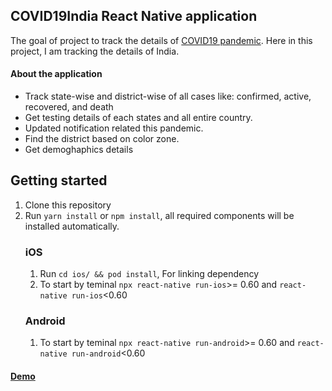 ## COVID19India React Native application
The goal of project to track the details of [COVID19 pandemic](https://en.wikipedia.org/wiki/COVID-19_pandemic). Here in this project, 
I am tracking the details of India.

#### About the application
* Track state-wise and district-wise of all cases like: confirmed, active, recovered, and death
* Get testing details of each states and all entire country.
* Updated notification related this pandemic.
* Find the district based on color zone.
* Get demoghaphics details

## Getting started
1. Clone this repository
2. Run ```yarn install``` or ```npm install```, all required components will be installed automatically.
    ### iOS
    1. Run ```cd ios/ && pod install```, For linking dependency
    2. To start by teminal ```npx react-native run-ios```>= 0.60 and ```react-native run-ios```<0.60
    ### Android
    1. To start by teminal ```npx react-native run-android```>= 0.60 and ```react-native run-android```<0.60 
   
#### [Demo](https://photos.app.goo.gl/J5T9YmuidfaL7wVb9)
